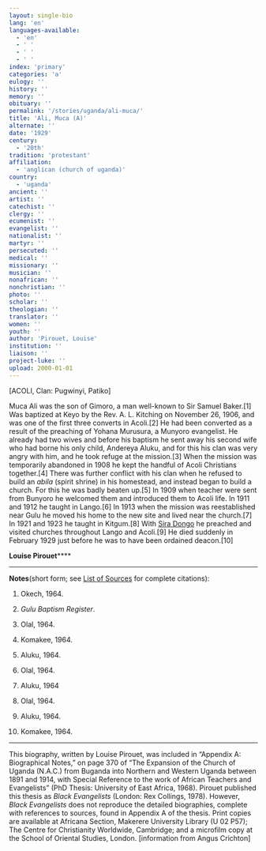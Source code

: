 ```yaml
---
layout: single-bio
lang: 'en'
languages-available:
  - 'en'
  - ' '
  - ' '
  - ' '
index: 'primary'
categories: 'a'
eulogy: ''
history: ''
memory: ''
obituary: ''
permalink: '/stories/uganda/ali-muca/'
title: 'Ali, Muca (A)'
alternate: ''
date: '1929'
century:
  - '20th'
tradition: 'protestant'
affiliation:
  - 'anglican (church of uganda)'
country:
  - 'uganda'
ancient: ''
artist: ''
catechist: ''
clergy: ''
ecumenist: ''
evangelist: ''
nationalist: ''
martyr: ''
persecuted: ''
medical: ''
missionary: ''
musician: ''
nonafrican: ''
nonchristian: ''
photo: ''
scholar: ''
theologian: ''
translator: ''
women: ''
youth: ''
author: 'Pirouet, Louise'
institution: ''
liaison: ''
project-luke: ''
upload: 2000-01-01
---
```



[ACOLI, Clan: Pugwinyi, Patiko]

Muca Ali was the son of Gimoro, a man well-known to Sir Samuel Baker.[1]  Was baptized at Keyo by the Rev. A. L. Kitching on November 26, 1906, and was  one of the first three converts in Acoli.[2] He had been converted as a result  of the preaching of Yohana Murusura, a Munyoro evangelist. He already had two  wives and before his baptism he sent away his second wife who had borne his  only child, Andereya Aluku, and for this his clan was very angry with him, and  he took refuge at the mission.[3] When the mission was temporarily abandoned in  1908 he kept the handful of Acoli Christians together.[4] There was further  conflict with his clan when he refused to build an *abila* (spirit shrine)  in his homestead, and instead began to build a church. For this he was badly  beaten up.[5] In 1909 when teacher were sent from Bunyoro he welcomed them and  introduced them to Acoli life. In 1911 and 1912 he taught in Lango.[6] In 1913  when the mission was reestablished near Gulu he moved his home to the new site  and lived near the church.[7] In 1921 and 1923 he taught in Kitgum.[8] With [Sira Dongo](dongo_sira.html) he  preached and visited churches throughout Lango and Acoli.[9] He died suddenly  in February 1929 just before he was to have been ordained deacon.[10]

**Louise Pirouet******

---

**Notes**(short  form; see [List of  Sources](Pirouet_AppendixA_Sources.html) for complete citations):
1. Okech,  1964.

2. *Gulu Baptism Register*.

3. Olal,  1964.

4. Komakee,  1964.

5. Aluku, 1964.

6. Olal,  1964.

7. Aluku,  1964

8. Olal,  1964.

9. Aluku,  1964.

10. Komakee, 1964.

---

This biography, written by Louise Pirouet, was included in &ldquo;Appendix A: Biographical Notes,&rdquo;  on page 370 of &ldquo;The Expansion  of the Church of Uganda (N.A.C.) from Buganda into Northern and Western Uganda  between 1891 and 1914, with Special Reference to the work of African Teachers  and Evangelists&rdquo; (PhD Thesis: University of East Africa, 1968). Pirouet  published this thesis as *Black  Evangelists* (London: Rex Collings, 1978). However, *Black  Evangelists* does not reproduce the detailed biographies, complete with  references to sources, found in Appendix A of the thesis. Print copies are  available at Africana Section, Makerere University Library (U 02 P57); The Centre for Christianity  Worldwide, Cambridge; and a microfilm copy at the School of Oriental Studies,  London. [information from Angus Crichton]